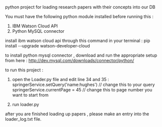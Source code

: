 python project for loading research papers with their concepts into our DB

You must have the following python module installed before running this :
1. IBM Watson Cloud API 
2. Python MySQL connector

install ibm watson cloud api through this command in your terminal :
pip install --upgrade watson-developer-cloud

to install python mysql connector , download and run the appropriate setup from here :
http://dev.mysql.com/downloads/connector/python/
 

to run this project :
1) open the Loader.py file and edit line 34 and 35 :
springerService.setQuery('name:hughes') // change this to your query
springerService.currentPage = 45    // change this to page number you want to start from 

2) run loader.py


after you are finished loading up papers , please make an entry into the loader_log.txt file.